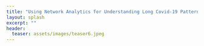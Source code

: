 ```yaml
---
title: "Using Network Analytics for Understanding Long Covid-19 Patterns (Part I)"
layout: splash
excerpt: ""
header:
  teaser: assets/images/teaser6.jpeg
---
```

